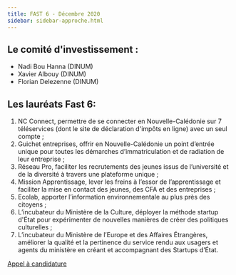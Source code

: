 ```yaml
---
title: FAST 6 - Décembre 2020 
sidebar: sidebar-approche.html
---
```


## **Le comité d'investissement :** 
- Nadi Bou Hanna (DINUM)
- Xavier Albouy (DINUM)
- Florian Delezenne (DINUM)

## **Les lauréats Fast 6:**
1. NC Connect, permettre de se connecter en Nouvelle-Calédonie sur 7 téléservices (dont le site de déclaration d'impôts en ligne) avec un seul compte ;
2. Guichet entreprises, offrir en Nouvelle-Calédonie un point d’entrée unique pour toutes les démarches d’immatriculation et de radiation de leur entreprise ;
3. Réseau Pro, faciliter les recrutements des jeunes issus de l’université et de la diversité à travers une plateforme unique ;
4. Mission Apprentissage, lever les freins à l’essor de l’apprentissage et faciliter la mise en contact des jeunes, des CFA et des entreprises ;
5. Ecolab, apporter l’information environnementale au plus près des citoyens ;
6. L’incubateur du Ministère de la Culture, déployer la méthode startup d'État pour expérimenter de nouvelles manières de créer des politiques culturelles ;
7. L’incubateur du Ministère de l’Europe et des Affaires Étrangères, améliorer la qualité et la pertinence du service rendu aux usagers et agents du ministère en créant et accompagnant des Startups d’État.

[Appel à candidature](https://blog.beta.gouv.fr/dinsic/2021/01/06/decouvrez-les-laureats-du-fast-6-et-candidatez-a-la-7eme-edition/)
